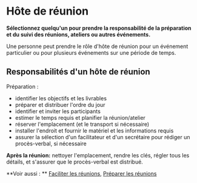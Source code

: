 # Hôte de réunion

<summary>
<strong>Sélectionnez quelqu'un pour prendre la responsabilité de la préparation et du suivi des réunions, ateliers ou autres événements.</strong>
</summary>

Une personne peut prendre le rôle d'hôte de réunion pour un événement particulier ou pour plusieurs événements sur une période de temps.

## Responsabilités d'un hôte de réunion

Préparation :

- identifier les objectifs et les livrables
- préparer et distribuer l'ordre du jour
- identifier et inviter les participants
- estimer le temps requis et planifier la réunion/atelier
- réserver l'emplacement (et le transport si nécessaire)
- installer l'endroit et fournir le matériel et les informations requis
- assurer la sélection d'un facilitateur et d'un secrétaire pour rédiger un procès-verbal, si nécessaire

**Après la réunion:** nettoyer l'emplacement, rendre les clés, régler tous les détails, et s'assurer que le procès-verbal est distribué.

**Voir aussi : ** [Faciliter les réunions](section:facilitate-meetings), [Préparer les réunions](section:prepare-for-meetings)